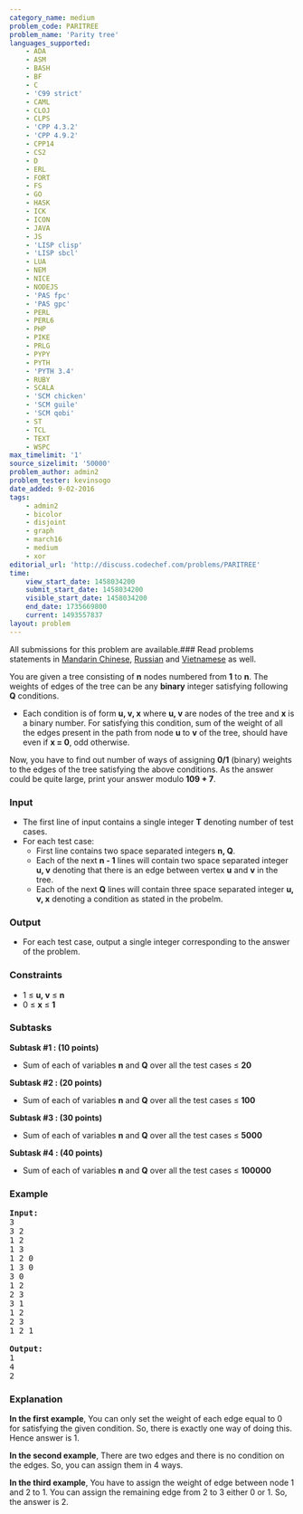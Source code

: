 ```yaml
---
category_name: medium
problem_code: PARITREE
problem_name: 'Parity tree'
languages_supported:
    - ADA
    - ASM
    - BASH
    - BF
    - C
    - 'C99 strict'
    - CAML
    - CLOJ
    - CLPS
    - 'CPP 4.3.2'
    - 'CPP 4.9.2'
    - CPP14
    - CS2
    - D
    - ERL
    - FORT
    - FS
    - GO
    - HASK
    - ICK
    - ICON
    - JAVA
    - JS
    - 'LISP clisp'
    - 'LISP sbcl'
    - LUA
    - NEM
    - NICE
    - NODEJS
    - 'PAS fpc'
    - 'PAS gpc'
    - PERL
    - PERL6
    - PHP
    - PIKE
    - PRLG
    - PYPY
    - PYTH
    - 'PYTH 3.4'
    - RUBY
    - SCALA
    - 'SCM chicken'
    - 'SCM guile'
    - 'SCM qobi'
    - ST
    - TCL
    - TEXT
    - WSPC
max_timelimit: '1'
source_sizelimit: '50000'
problem_author: admin2
problem_tester: kevinsogo
date_added: 9-02-2016
tags:
    - admin2
    - bicolor
    - disjoint
    - graph
    - march16
    - medium
    - xor
editorial_url: 'http://discuss.codechef.com/problems/PARITREE'
time:
    view_start_date: 1458034200
    submit_start_date: 1458034200
    visible_start_date: 1458034200
    end_date: 1735669800
    current: 1493557837
layout: problem
---
```

All submissions for this problem are available.###  Read problems statements in [Mandarin Chinese](http://www.codechef.com/download/translated/MARCH16/mandarin/PARITREE.pdf), [Russian](http://www.codechef.com/download/translated/MARCH16/russian/PARITREE.pdf) and [Vietnamese](http://www.codechef.com/download/translated/MARCH16/vietnamese/PARITREE.pdf) as well.

You are given a tree consisting of **n** nodes numbered from **1** to **n**. The weights of edges of the tree can be any **binary** integer satisfying following **Q** conditions.

- Each condition is of form **u, v, x** where **u, v** are nodes of the tree and **x** is a binary number. 
     For satisfying this condition, sum of the weight of all the edges present in the path from node **u** to **v** of the tree, should have even if **x = 0**, odd otherwise.

Now, you have to find out number of ways of assigning **0/1** (binary) weights to the edges of the tree satisfying the above conditions.
As the answer could be quite large, print your answer modulo **109 + 7**.

### Input

- The first line of input contains a single integer **T** denoting number of test cases.
- For each test case: 
    - First line contains two space separated integers **n, Q**.
    - Each of the next **n - 1** lines will contain two space separated integer **u, v** denoting that there is an edge between vertex **u** and **v** in the tree.
    - Each of the next **Q** lines will contain three space separated integer **u, v, x** denoting a condition as stated in the probelm.

### Output

- For each test case, output a single integer corresponding to the answer of the problem.

### Constraints

- 1 ≤ **u, v** ≤ **n**
- 0 ≤ **x** ≤ **1**

### Subtasks

**Subtask #1 : (10 points)**

- Sum of each of variables **n** and **Q** over all the test cases ≤ **20**

**Subtask #2 : (20 points)**

- Sum of each of variables **n** and **Q** over all the test cases ≤ **100**

**Subtask #3 : (30 points)**

- Sum of each of variables **n** and **Q** over all the test cases ≤ **5000**

**Subtask #4 : (40 points)**

- Sum of each of variables **n** and **Q** over all the test cases ≤ **100000**

### Example

<pre><b>Input:</b>
3
3 2
1 2
1 3
1 2 0
1 3 0
3 0
1 2
2 3
3 1
1 2
2 3
1 2 1

<b>Output:</b>
1
4
2
</pre>
### Explanation

**In the first example**,
You can only set the weight of each edge equal to 0 for satisfying the given condition. So, there is exactly one way of doing this. Hence answer is 1.

**In the second example**,
There are two edges and there is no condition on the edges. So, you can assign them in 4 ways.

**In the third example**,
You have to assign the weight of edge between node 1 and 2 to 1. You can assign the remaining edge from 2 to 3 either 0 or 1. So, the answer is 2.
